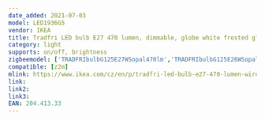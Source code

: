 ```yaml
---
date_added: 2021-07-03
model: LED1936G5
vendor: IKEA
title: Tradfri LED bulb E27 470 lumen, dimmable, globe white frosted glass
category: light
supports: on/off, brightness
zigbeemodel: ['TRADFRIbulbG125E27WSopal470lm','TRADFRIbulbG125E26WSopal450lm']
compatible: [z2m]
mlink: https://www.ikea.com/cz/en/p/tradfri-led-bulb-e27-470-lumen-wireless-dimmable-white-spectrum-globe-white-frosted-glass-20441333/
link: 
link2: 
link3: 
EAN: 204.413.33
---
```

